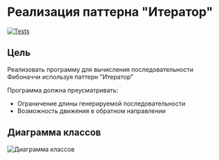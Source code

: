 # Реализация паттерна "Итератор"

[![Tests](https://github.com/TimeToRave/IteratorPattern/actions/workflows/dotnet.yml/badge.svg)](https://github.com/TimeToRave/IteratorPattern/actions/workflows/dotnet.yml)

## Цель

Реализовать программу для вычисления последовательности Фибоначчи используя паттерн "Итератор"
 
Программа должна преусматривать:
- Ограничение длины генерируемой последовательности
- Возможность движения в обратном направлении

## Диаграмма классов

![Диаграмма классов]()
